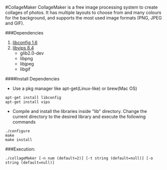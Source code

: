 #CollageMaker
CollageMaker is a free image processing system to create collages of photos. 
It has multiple layouts to choose from and many colours for the background, 
and supports the most used image formats (PNG, JPEG and GIF).


###Dependencies
1. [libconfig 1.6](https://github.com/hyperrealm/libconfig)
2. [libvips 8.4](https://github.com/jcupitt/libvips)
	 * glib2.0-dev
	 * libpng
	 * libjpeg
	 * libgif

####Install Dependencies
* Use a pkg manager like apt-get(Linux-like) or brew(Mac OS)
```
apt-get install libconfig
apt-get install vips
```
* Compile and install the libraries inside "lib" directory.
Change the current directory to the desired library and execute the following commands
```
./configure
make
make install
```

###Execution:

```
./collageMaker [-n num (default=2)] [-t string (default=null)] [-o string (default=null)]
```